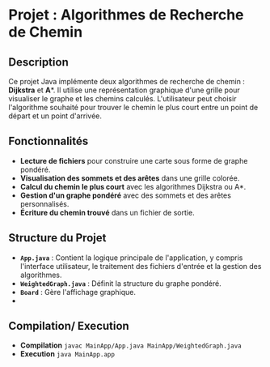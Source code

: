 # Projet : Algorithmes de Recherche de Chemin

## Description
Ce projet Java implémente deux algorithmes de recherche de chemin : **Dijkstra** et **A***. Il utilise une représentation graphique d'une grille pour visualiser le graphe et les chemins calculés. L'utilisateur peut choisir l'algorithme souhaité pour trouver le chemin le plus court entre un point de départ et un point d'arrivée.

## Fonctionnalités
- **Lecture de fichiers** pour construire une carte sous forme de graphe pondéré.
- **Visualisation des sommets et des arêtes** dans une grille colorée.
- **Calcul du chemin le plus court** avec les algorithmes Dijkstra ou A*.
- **Gestion d'un graphe pondéré** avec des sommets et des arêtes personnalisés.
- **Écriture du chemin trouvé** dans un fichier de sortie.

## Structure du Projet
- **`App.java`** : Contient la logique principale de l'application, y compris l'interface utilisateur, le traitement des fichiers d'entrée et la gestion des algorithmes.
- **`WeightedGraph.java`** : Définit la structure du graphe pondéré.
- **`Board`** : Gère l'affichage graphique.
- 
## Compilation/ Execution 
- **Compilation** `javac MainApp/App.java MainApp/WeightedGraph.java`
- **Execution** `java MainApp.app`
